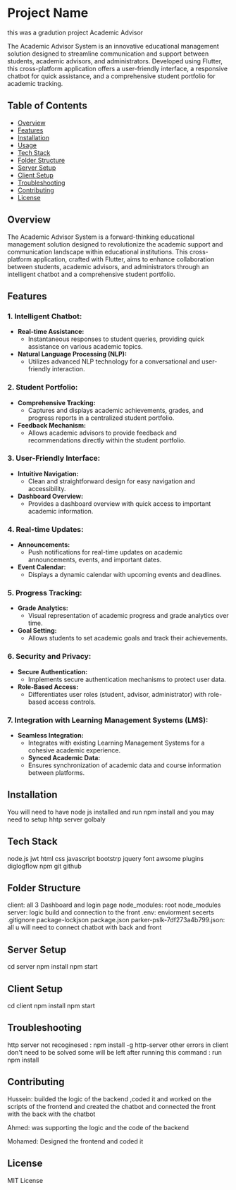 # Project Name
this was a gradution project Academic Advisor

The Academic Advisor System is an innovative educational management solution designed to streamline communication and support between students, academic advisors, and administrators. Developed using Flutter, this cross-platform application offers a user-friendly interface, a responsive chatbot for quick assistance, and a comprehensive student portfolio for academic tracking.
## Table of Contents

- [Overview](#overview)
- [Features](#features)
- [Installation](#installation)
- [Usage](#usage)
- [Tech Stack](#tech-stack)
- [Folder Structure](#folder-structure)
- [Server Setup](#server-setup)
- [Client Setup](#client-setup)
- [Troubleshooting](#troubleshooting)
- [Contributing](#contributing)
- [License](#license)

## Overview

The Academic Advisor System is a forward-thinking educational management solution designed to revolutionize the academic support and communication landscape within educational institutions. This cross-platform application, crafted with Flutter, aims to enhance collaboration between students, academic advisors, and administrators through an intelligent chatbot and a comprehensive student portfolio.

## Features

### 1. **Intelligent Chatbot:**
   - **Real-time Assistance:**
     - Instantaneous responses to student queries, providing quick assistance on various academic topics.
   - **Natural Language Processing (NLP):**
     - Utilizes advanced NLP technology for a conversational and user-friendly interaction.

### 2. **Student Portfolio:**
   - **Comprehensive Tracking:**
     - Captures and displays academic achievements, grades, and progress reports in a centralized student portfolio.
   - **Feedback Mechanism:**
     - Allows academic advisors to provide feedback and recommendations directly within the student portfolio.

### 3. **User-Friendly Interface:**
   - **Intuitive Navigation:**
     - Clean and straightforward design for easy navigation and accessibility.
   - **Dashboard Overview:**
     - Provides a dashboard overview with quick access to important academic information.

### 4. **Real-time Updates:**
   - **Announcements:**
     - Push notifications for real-time updates on academic announcements, events, and important dates.
   - **Event Calendar:**
     - Displays a dynamic calendar with upcoming events and deadlines.

### 5. **Progress Tracking:**
   - **Grade Analytics:**
     - Visual representation of academic progress and grade analytics over time.
   - **Goal Setting:**
     - Allows students to set academic goals and track their achievements.

### 6. **Security and Privacy:**
   - **Secure Authentication:**
     - Implements secure authentication mechanisms to protect user data.
   - **Role-Based Access:**
     - Differentiates user roles (student, advisor, administrator) with role-based access controls.

### 7. **Integration with Learning Management Systems (LMS):**
   - **Seamless Integration:**
     - Integrates with existing Learning Management Systems for a cohesive academic experience.
     - **Synced Academic Data:**
     - Ensures synchronization of academic data and course information between platforms.

## Installation

You will need to have node js installed and run npm install and you may need to setup hhtp server golbaly

## Tech Stack

node.js
jwt
html
css
javascript
bootstrp
jquery
font awsome
plugins
diglogflow
npm
git
github

## Folder Structure

client: all 3 Dashboard and login page
node_modules: root node_modules
server: logic build and connection to the front
.env: enviorment secerts
.gitignore
package-lockjson
package.json
parker-pslk-7df273a4b799.json: all u will need to connect chatbot with back and front

## Server Setup

cd server
npm install
npm start

## Client Setup

cd client
npm install
npm start

## Troubleshooting

http server not recoginesed : npm install -g http-server
other errors in client don't need to be solved some will be left after running this command : run npm install
## Contributing

Hussein: builded the logic of the backend ,coded it and worked on the scripts of the frontend and created the chatbot and connected the front with the back with the chatbot

Ahmed: was supporting the logic and the code of the backend

Mohamed: Designed the frontend and coded it

## License

MIT License
